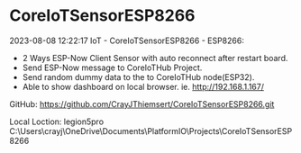 # CoreIoTSensorESP8266
2023-08-08 12:22:17
IoT - CoreIoTSensorESP8266 - ESP8266:
- 2 Ways ESP-Now Client Sensor with auto reconnect after restart board.
- Send ESP-Now message to CoreIoTHub Project.
- Send random dummy data to the to CoreIoTHub node(ESP32). 
- Able to show dashboard on local browser. 
ie.
http://192.168.1.167/


GitHub:
https://github.com/CrayJThiemsert/CoreIoTSensorESP8266.git


Local Loction: legion5pro
C:\Users\crayj\OneDrive\Documents\PlatformIO\Projects\CoreIoTSensorESP8266
